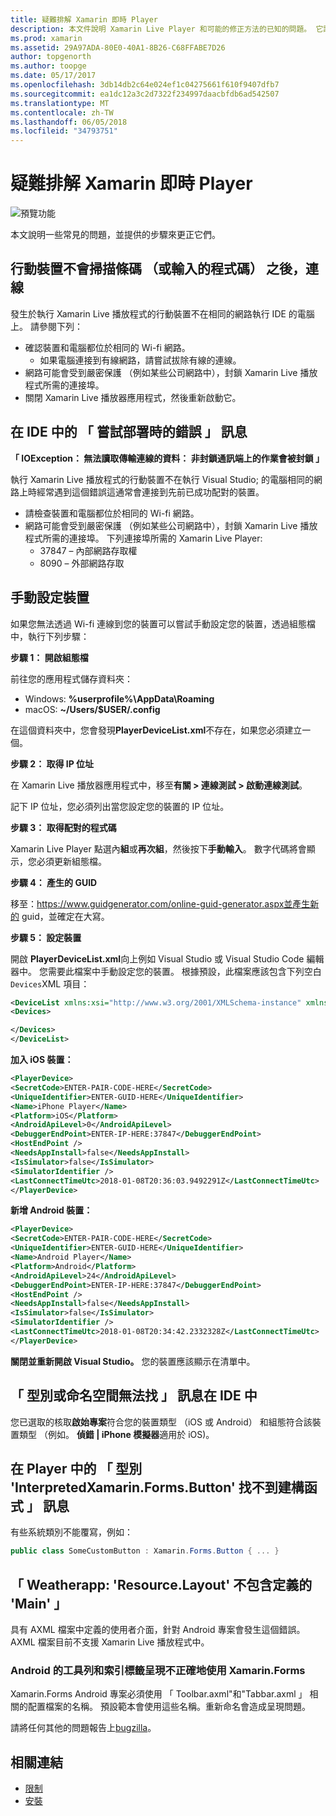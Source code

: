 ```yaml
---
title: 疑難排解 Xamarin 即時 Player
description: 本文件說明 Xamarin Live Player 和可能的修正方法的已知的問題。 它討論的連線問題、 組態問題，以及更多。
ms.prod: xamarin
ms.assetid: 29A97ADA-80E0-40A1-8B26-C68FFABE7D26
author: topgenorth
ms.author: toopge
ms.date: 05/17/2017
ms.openlocfilehash: 3db14db2c64e024ef1c04275661f610f9407dfb7
ms.sourcegitcommit: ea1dc12a3c2d7322f234997daacbfdb6ad542507
ms.translationtype: MT
ms.contentlocale: zh-TW
ms.lasthandoff: 06/05/2018
ms.locfileid: "34793751"
---
```

# <a name="troubleshooting-xamarin-live-player"></a>疑難排解 Xamarin 即時 Player

![預覽功能](~/media/shared/preview.png)

本文說明一些常見的問題，並提供的步驟來更正它們。

## <a name="mobile-device-does-not-connect-after-scanning-barcode-or-entering-code"></a>行動裝置不會掃描條碼 （或輸入的程式碼） 之後，連線

發生於執行 Xamarin Live 播放程式的行動裝置不在相同的網路執行 IDE 的電腦上。 請參閱下列：

- 確認裝置和電腦都位於相同的 Wi-fi 網路。
  - 如果電腦連接到有線網路，請嘗試拔除有線的連線。
- 網路可能會受到嚴密保護 （例如某些公司網路中），封鎖 Xamarin Live 播放程式所需的連接埠。
- 關閉 Xamarin Live 播放器應用程式，然後重新啟動它。

## <a name="error-while-trying-to-deploy-message-in-ide"></a>在 IDE 中的 「 嘗試部署時的錯誤 」 訊息

**「 IOException： 無法讀取傳輸連線的資料： 非封鎖通訊端上的作業會被封鎖 」**

執行 Xamarin Live 播放程式的行動裝置不在執行 Visual Studio; 的電腦相同的網路上時經常遇到這個錯誤這通常會連接到先前已成功配對的裝置。

* 請檢查裝置和電腦都位於相同的 Wi-fi 網路。
* 網路可能會受到嚴密保護 （例如某些公司網路中），封鎖 Xamarin Live 播放程式所需的連接埠。 下列連接埠所需的 Xamarin Live Player:
  * 37847 – 內部網路存取權 
  * 8090 – 外部網路存取

## <a name="manually-configure-device"></a>手動設定裝置

如果您無法透過 Wi-fi 連線到您的裝置可以嘗試手動設定您的裝置，透過組態檔中，執行下列步驟：

**步驟 1： 開啟組態檔**

前往您的應用程式儲存資料夾：

* Windows: **%userprofile%\AppData\Roaming**
* macOS: **~/Users/$USER/.config**

在這個資料夾中，您會發現**PlayerDeviceList.xml**不存在，如果您必須建立一個。

**步驟 2： 取得 IP 位址**

在 Xamarin Live 播放器應用程式中，移至**有關 > 連線測試 > 啟動連線測試**。

記下 IP 位址，您必須列出當您設定您的裝置的 IP 位址。

**步驟 3： 取得配對的程式碼**

Xamarin Live Player 點選內**組**或**再次組**，然後按下**手動輸入**。 數字代碼將會顯示，您必須更新組態檔。

**步驟 4： 產生的 GUID**

移至：https://www.guidgenerator.com/online-guid-generator.aspx並產生新的 guid，並確定在大寫。

**步驟 5： 設定裝置**

開啟  **PlayerDeviceList.xml**向上例如 Visual Studio 或 Visual Studio Code 編輯器中。 您需要此檔案中手動設定您的裝置。 根據預設，此檔案應該包含下列空白`Devices`XML 項目：

```xml
<DeviceList xmlns:xsi="http://www.w3.org/2001/XMLSchema-instance" xmlns:xsd="http://www.w3.org/2001/XMLSchema">
<Devices>

</Devices>
</DeviceList>
```

**加入 iOS 裝置：**

```xml
<PlayerDevice>
<SecretCode>ENTER-PAIR-CODE-HERE</SecretCode>
<UniqueIdentifier>ENTER-GUID-HERE</UniqueIdentifier>
<Name>iPhone Player</Name>
<Platform>iOS</Platform>
<AndroidApiLevel>0</AndroidApiLevel>
<DebuggerEndPoint>ENTER-IP-HERE:37847</DebuggerEndPoint>
<HostEndPoint />
<NeedsAppInstall>false</NeedsAppInstall>
<IsSimulator>false</IsSimulator>
<SimulatorIdentifier />
<LastConnectTimeUtc>2018-01-08T20:36:03.9492291Z</LastConnectTimeUtc>
</PlayerDevice>
```

**新增 Android 裝置：**

```xml
<PlayerDevice>
<SecretCode>ENTER-PAIR-CODE-HERE</SecretCode>
<UniqueIdentifier>ENTER-GUID-HERE</UniqueIdentifier>
<Name>Android Player</Name>
<Platform>Android</Platform>
<AndroidApiLevel>24</AndroidApiLevel>
<DebuggerEndPoint>ENTER-IP-HERE:37847</DebuggerEndPoint>
<HostEndPoint />
<NeedsAppInstall>false</NeedsAppInstall>
<IsSimulator>false</IsSimulator>
<SimulatorIdentifier />
<LastConnectTimeUtc>2018-01-08T20:34:42.2332328Z</LastConnectTimeUtc>
</PlayerDevice>
```

**關閉並重新開啟 Visual Studio。** 您的裝置應該顯示在清單中。

## <a name="type-or-namespace-cannot-be-found-message-in-ide"></a>「 型別或命名空間無法找 」 訊息在 IDE 中

您已選取的核取**啟始專案**符合您的裝置類型 （iOS 或 Android） 和組態符合該裝置類型 （例如。 **偵錯 | iPhone 模擬器**適用於 iOS)。

## <a name="constructor-on-type-interpretedxamarinformsbutton-not-found-message-in-player"></a>在 Player 中的 「 型別 'InterpretedXamarin.Forms.Button' 找不到建構函式 」 訊息

有些系統類別不能覆寫，例如：

```csharp
public class SomeCustomButton : Xamarin.Forms.Button { ... }
```

## <a name="mainactivitycs-resourcelayout-does-not-contain-a-definition-for-main"></a>「 Weatherapp: 'Resource.Layout' 不包含定義的 'Main' 」

具有 AXML 檔案中定義的使用者介面，針對 Android 專案會發生這個錯誤。
AXML 檔案目前不支援 Xamarin Live 播放程式中。

### <a name="android-toolbar-and-tabs-render-incorrectly-using-xamarinforms"></a>Android 的工具列和索引標籤呈現不正確地使用 Xamarin.Forms

Xamarin.Forms Android 專案必須使用 「 Toolbar.axml"和"Tabbar.axml 」 相關的配置檔案的名稱。 預設範本會使用這些名稱。重新命名會造成呈現問題。

請將任何其他的問題報告上[bugzilla](https://aka.ms/live-player-report-issue)。

## <a name="related-links"></a>相關連結

- [限制](~/tools/live-player/limitations.md)
- [安裝](~/tools/live-player/install.md)
